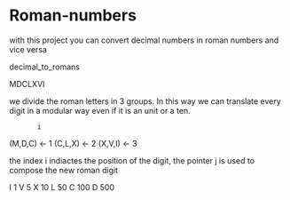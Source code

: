# Roman-numbers
with this project you can convert decimal numbers in roman numbers and vice versa

decimal_to_romans

MDCLXVI

we divide the roman letters in 3 groups. In this way we can translate every digit in a modular way even if it is an unit or a ten.

           i
(M,D,C) <- 1
(C,L,X) <- 2
(X,V,I) <- 3

the index i indiactes the position of the digit, the pointer j is used to compose the new roman digit

I  1     V  5
X  10    L  50
C  100   D  500
